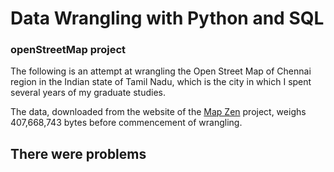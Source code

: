 # Data Wrangling with Python and SQL
### openStreetMap project

The following is an attempt at wrangling the Open Street Map of Chennai region in the Indian state of Tamil Nadu, which is the city in which I spent several years of my graduate studies.

The data, downloaded from the website of the [Map Zen](https://mapzen.com/data/metro-extracts/metro/chennai_india/) project, weighs 407,668,743 bytes before commencement of wrangling.

## There were problems

